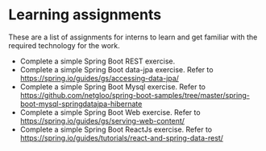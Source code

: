 # Learning assignments

These are a list of assignments for interns to learn and get familiar with the required technology for the work.

* Complete a simple Spring Boot REST exercise.
* Complete a simple Spring Boot data-jpa exercise. Refer to https://spring.io/guides/gs/accessing-data-jpa/
* Complete a simple Spring Boot Mysql exercise. Refer to https://github.com/netgloo/spring-boot-samples/tree/master/spring-boot-mysql-springdatajpa-hibernate
* Complete a simple Spring Boot Web exercise. Refer to https://spring.io/guides/gs/serving-web-content/
* Complete a simple Spring Boot ReactJs exercise. Refer to https://spring.io/guides/tutorials/react-and-spring-data-rest/

